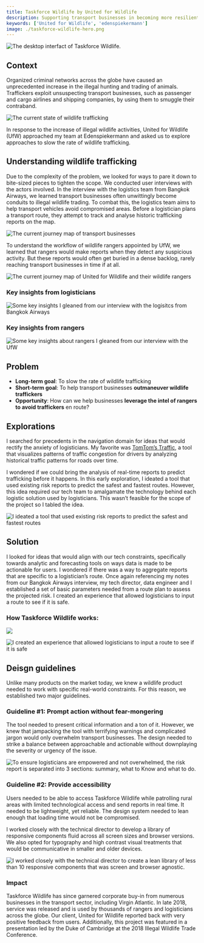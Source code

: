 ```yaml
---
title: Taskforce Wildlife by United for Wildlife
description: Supporting transport businesses in becoming more resilient to the exploitation by illegal wildlife traffickers
keywords: ['United for Wildlife', 'edenspiekermann']
image: ./taskforce-wildlife-hero.png
---
```


<ProjectHeading title='Taskforce Wildlife by United for Wildlife' abstract='Supporting companies in the transport sector with becoming more resilient to the exploitation by illegal wildlife traffickers ' borderBottom huge />

<ProjectSection>
  <ProjectInfo title='Timeline' abstract='Launched Fall 2018' />
  <ProjectInfo title='Company' abstract='Edenspiekermann' />
  <ProjectInfo title='Role' abstract='I designed and iterated on core experiences within the application while reporting directly to the technical director of the product.' />
  <ProjectInfo title='About' abstract='Taskforce Wildlife is a tool that enables companies in the transport sector to assess their logistical decisions and confidently plan safe routes.' />
</ProjectSection>

![The desktop interfact of Taskforce Wildlife.](./taskforce-wildlife-hero.jpg)

## Context

Organized criminal networks across the globe have caused an unprecedented increase in the illegal hunting and trading of animals. Traffickers exploit unsuspecting transport businesses, such as passenger and cargo airlines and shipping companies, by using them to smuggle their contraband. 

![The current state of wildlife trafficking](./taskforce-wildlife-problem.png)

In response to the increase of illegal wildlife activities, United for Wildlife (UfW) approached my team at Edenspiekermann and asked us to explore approaches to slow the rate of wildlife trafficking. 

## Understanding wildlife trafficking 

Due to the complexity of the problem, we looked for ways to pare it down to bite-sized pieces to tighten the scope. We conducted user interviews with the actors involved. In the interview with the logistics team from Bangkok Airways, we learned transport businesses often unwittingly become conduits to illegal wildlife trading. To combat this, the logistics team aims to help transport vehicles avoid compromised areas. Before a logistician plans a transport route, they attempt to track and analyse historic trafficking reports on the map.

![The current journey map of transport businesses](./taskforce-wildlife-transport-businesses-journey.png)

To understand the workflow of wildlife rangers appointed by UfW, we learned that rangers would make reports when they detect any suspicious activity. But these reports would often get buried in a dense backlog, rarely reaching transport businesses in time if at all. 

![The current journey map of United for Wildlife and their wildlife rangers](./taskforce-wildlife-UFW-journey.png)


### Key insights from logisticians
![Some key insights I gleaned from our interview with the logisitcs from Bangkok Airways](./taskforce-wildlife-logistician-pain-points.png)

### Key insights from rangers
![Some key insights about rangers I gleaned from our interview with the UfW](./taskforce-wildlife-ranger-pain-points.png)

## Problem
- **Long-term goal**: To slow the rate of wildlife trafficking
- **Short-term goal**: To help transport businesses **outmaneuver wildlife traffickers**
- **Opportunity**: How can we help businesses **leverage the intel of rangers to avoid traffickers** en route? 

## Explorations
I searched for precedents in the navigation domain for ideas that would rectify the anxiety of logisticians. My favorite was [TomTom’s Traffic](https://www.tomtom.com/products/real-time-traffic/), a tool that visualizes patterns of traffic congestion for drivers by analyzing historical traffic patterns for roads over time. 
 
I wondered if we could bring the analysis of real-time reports to predict trafficking before it happens. In this early exploration, I ideated a tool that used existing risk reports to predict the safest and fastest routes. However, this idea required our tech team to amalgamate the technology behind each logistic solution used by logisticians. This wasn’t feasible for the scope of the project so I tabled the idea. 

![I ideated a tool that used existing risk reports to predict the safest and fastest routes](taskforce-wildlife-explorations.png)


## Solution

I looked for ideas that would align with our tech constraints, specifically towards analytic and forecasting tools on ways data is made to be actionable for users. I wondered if there was a way to aggregate reports that are specific to a logistician’s route. Once again referencing my notes from our Bangkok Airways interview, my tech director, data engineer and I established a set of basic parameters needed from a route plan to assess the projected risk. I created an experience that allowed logisticians to input a route to see if it is safe. 

### How Taskforce Wildlife works:

![ ](taskforce-wildlife-how-it-works-1.png)

![I created an experience that allowed logisticians to input a route to see if it is safe](taskforce-wildlife-how-it-works-2.png)


## Deisgn guidelines

Unlike many products on the market today, we knew a wildlife product needed to work with specific real-world constraints. For this reason, we established two major guidelines.


### Guideline #1: Prompt action without fear-mongering

The tool needed to present critical information and a ton of it. However, we knew that jampacking the tool with terrifying warnings and complicated jargon would only overwhelm transport businesses. The design needed to strike a balance between approachable and actionable without downplaying the severity or urgency of the issue.

![To ensure logisticians are empowered and not overwhelmed, the risk report is separated into 3 sections: summary, what to Know and what to do.](taskforce-wildlife-prompt-action.png)

### Guideline #2: Provide accessibility

Users needed to be able to access Taskforce Wildlife while patrolling rural areas with limited technological access and send reports in real time. It needed to be lightweight, yet reliable. The design system needed to lean enough that loading time would not be compromised. 
 
I worked closely with the technical director to develop a library of responsive components fluid across all screen sizes and browser versions. We also opted for typography and high contrast visual treatments that would be communicative in smaller and older devices.


![I worked closely with the technical director to create a lean library of less than 10 responsive components that was screen and browser agnostic.](taskforce-wildlife-components.png)

### Impact

Taskforce Wildlife has since garnered corporate buy-in from numerous businesses in the transport sector, including Virgin Atlantic. In late 2018, service was released and is used by thousands of rangers and logisticians across the globe. Our client, United for Wildlife reported back with very positive feedback from users. Additionally, this project was featured in a presentation led by the Duke of Cambridge at the 2018 Illegal Wildlife Trade Conference.